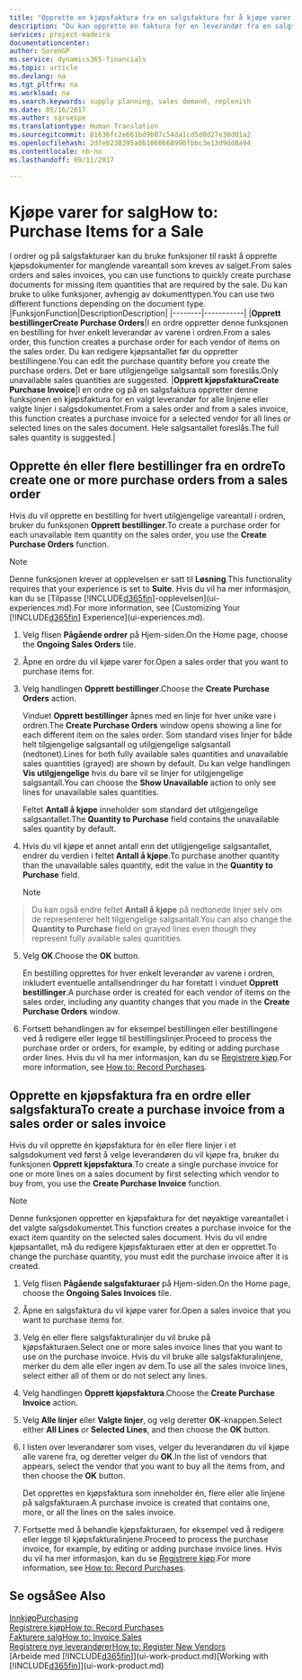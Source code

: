 ```yaml
---
title: "Opprette en kjøpsfaktura fra en salgsfaktura for å kjøpe varer for salg | Microsoft-dokumentasjon"
description: "Du kan opprette en faktura for en leverandør fra en salgsfaktura for å kjøpe produkter."
services: project-madeira
documentationcenter: 
author: SorenGP
ms.service: dynamics365-financials
ms.topic: article
ms.devlang: na
ms.tgt_pltfrm: na
ms.workload: na
ms.search.keywords: supply planning, sales demand, replenish
ms.date: 05/16/2017
ms.author: sgroespe
ms.translationtype: Human Translation
ms.sourcegitcommit: 81636fc2e661bd9b07c54da1cd5d0d27e30d01a2
ms.openlocfilehash: 2d7eb238395a0b1060668996fbbc3e13d9dd8a94
ms.contentlocale: nb-no
ms.lasthandoff: 09/11/2017

---
```

# <a name="how-to-purchase-items-for-a-sale"></a><span data-ttu-id="9470a-103">Kjøpe varer for salg</span><span class="sxs-lookup"><span data-stu-id="9470a-103">How to: Purchase Items for a Sale</span></span>
<span data-ttu-id="9470a-104">I ordrer og på salgsfakturaer kan du bruke funksjoner til raskt å opprette kjøpsdokumenter for manglende vareantall som kreves av salget.</span><span class="sxs-lookup"><span data-stu-id="9470a-104">From sales orders and sales invoices, you can use functions to quickly create purchase documents for missing item quantities that are required by the sale.</span></span> <span data-ttu-id="9470a-105">Du kan bruke to ulike funksjoner, avhengig av dokumenttypen.</span><span class="sxs-lookup"><span data-stu-id="9470a-105">You can use two different functions depending on the document type.</span></span>
|<span data-ttu-id="9470a-106">Funksjon</span><span class="sxs-lookup"><span data-stu-id="9470a-106">Function</span></span>|<span data-ttu-id="9470a-107">Description</span><span class="sxs-lookup"><span data-stu-id="9470a-107">Description</span></span>|
|--------|-----------|
|<span data-ttu-id="9470a-108">**Opprett bestillinger**</span><span class="sxs-lookup"><span data-stu-id="9470a-108">**Create Purchase Orders**</span></span>|<span data-ttu-id="9470a-109">I en ordre oppretter denne funksjonen en bestilling for hver enkelt leverandør av varene i ordren.</span><span class="sxs-lookup"><span data-stu-id="9470a-109">From a sales order, this function creates a purchase order for each vendor of items on the sales order.</span></span> <span data-ttu-id="9470a-110">Du kan redigere kjøpsantallet før du oppretter bestillingene.</span><span class="sxs-lookup"><span data-stu-id="9470a-110">You can edit the purchase quantity before you create the purchase orders.</span></span> <span data-ttu-id="9470a-111">Det er bare utilgjengelige salgsantall som foreslås.</span><span class="sxs-lookup"><span data-stu-id="9470a-111">Only unavailable sales quantities are suggested.</span></span>
|<span data-ttu-id="9470a-112">**Opprett kjøpsfaktura**</span><span class="sxs-lookup"><span data-stu-id="9470a-112">**Create Purchase Invoice**</span></span>|<span data-ttu-id="9470a-113">I en ordre og på en salgsfaktura oppretter denne funksjonen en kjøpsfaktura for en valgt leverandør for alle linjene eller valgte linjer i salgsdokumentet.</span><span class="sxs-lookup"><span data-stu-id="9470a-113">From a sales order and from a sales invoice, this function creates a purchase invoice for a selected vendor for all lines or selected lines on the sales document.</span></span> <span data-ttu-id="9470a-114">Hele salgsantallet foreslås.</span><span class="sxs-lookup"><span data-stu-id="9470a-114">The full sales quantity is suggested.</span></span>|

## <a name="to-create-one-or-more-purchase-orders-from-a-sales-order"></a><span data-ttu-id="9470a-115">Opprette én eller flere bestillinger fra en ordre</span><span class="sxs-lookup"><span data-stu-id="9470a-115">To create one or more purchase orders from a sales order</span></span>
<span data-ttu-id="9470a-116">Hvis du vil opprette en bestilling for hvert utilgjengelige vareantall i ordren, bruker du funksjonen **Opprett bestillinger**.</span><span class="sxs-lookup"><span data-stu-id="9470a-116">To create a purchase order for each unavailable item quantity on the sales order, you use the **Create Purchase Orders** function.</span></span> 

> [!NOTE]  
>   <span data-ttu-id="9470a-117">Denne funksjonen krever at opplevelsen er satt til **Løsning**.</span><span class="sxs-lookup"><span data-stu-id="9470a-117">This functionality requires that your experience is set to **Suite**.</span></span> <span data-ttu-id="9470a-118">Hvis du vil ha mer informasjon, kan du se [Tilpasse [!INCLUDE[d365fin](includes/d365fin_md.md)]-opplevelsen](ui-experiences.md).</span><span class="sxs-lookup"><span data-stu-id="9470a-118">For more information, see [Customizing Your [!INCLUDE[d365fin](includes/d365fin_md.md)] Experience](ui-experiences.md).</span></span>

1. <span data-ttu-id="9470a-119">Velg flisen **Pågående ordrer** på Hjem-siden.</span><span class="sxs-lookup"><span data-stu-id="9470a-119">On the Home page, choose the **Ongoing Sales Orders** tile.</span></span>
2. <span data-ttu-id="9470a-120">Åpne en ordre du vil kjøpe varer for.</span><span class="sxs-lookup"><span data-stu-id="9470a-120">Open a sales order that you want to purchase items for.</span></span>
3. <span data-ttu-id="9470a-121">Velg handlingen **Opprett bestillinger**.</span><span class="sxs-lookup"><span data-stu-id="9470a-121">Choose the **Create Purchase Orders** action.</span></span>

    <span data-ttu-id="9470a-122">Vinduet **Opprett bestillinger** åpnes med en linje for hver unike vare i ordren.</span><span class="sxs-lookup"><span data-stu-id="9470a-122">The **Create Purchase Orders** window opens showing a line for each different item on the sales order.</span></span> <span data-ttu-id="9470a-123">Som standard vises linjer for både helt tilgjengelige salgsantall og utilgjengelige salgsantall (nedtonet).</span><span class="sxs-lookup"><span data-stu-id="9470a-123">Lines for both fully available sales quantities and unavailable sales quantities (grayed) are shown by default.</span></span> <span data-ttu-id="9470a-124">Du kan velge handlingen **Vis utilgjengelige** hvis du bare vil se linjer for utilgjengelige salgsantall.</span><span class="sxs-lookup"><span data-stu-id="9470a-124">You can choose the **Show Unavailable** action to only see lines for unavailable sales quantities.</span></span>

    <span data-ttu-id="9470a-125">Feltet **Antall å kjøpe** inneholder som standard det utilgjengelige salgsantallet.</span><span class="sxs-lookup"><span data-stu-id="9470a-125">The **Quantity to Purchase** field contains the unavailable sales quantity by default.</span></span>
4. <span data-ttu-id="9470a-126">Hvis du vil kjøpe et annet antall enn det utilgjengelige salgsantallet, endrer du verdien i feltet **Antall å kjøpe**.</span><span class="sxs-lookup"><span data-stu-id="9470a-126">To purchase another quantity than the unavailable sales quantity, edit the value in the **Quantity to Purchase** field.</span></span>

    > [!NOTE]  
>   <span data-ttu-id="9470a-127">Du kan også endre feltet **Antall å kjøpe** på nedtonede linjer selv om de representerer helt tilgjengelige salgsantall.</span><span class="sxs-lookup"><span data-stu-id="9470a-127">You can also change the **Quantity to Purchase** field on grayed lines even though they represent fully available sales quantities.</span></span>
5. <span data-ttu-id="9470a-128">Velg **OK**.</span><span class="sxs-lookup"><span data-stu-id="9470a-128">Choose the **OK** button.</span></span> 
    
    <span data-ttu-id="9470a-129">En bestilling opprettes for hver enkelt leverandør av varene i ordren, inkludert eventuelle antallsendringer du har foretatt i vinduet **Opprett bestillinger**.</span><span class="sxs-lookup"><span data-stu-id="9470a-129">A purchase order is created for each vendor of items on the sales order, including any quantity changes that you made in the **Create Purchase Orders** window.</span></span>
7. <span data-ttu-id="9470a-130">Fortsett behandlingen av for eksempel bestillingen eller bestillingene ved å redigere eller legge til bestillingslinjer.</span><span class="sxs-lookup"><span data-stu-id="9470a-130">Proceed to process the purchase order or orders, for example, by editing or adding purchase order lines.</span></span> <span data-ttu-id="9470a-131">Hvis du vil ha mer informasjon, kan du se [Registrere kjøp](purchasing-how-record-purchases.md).</span><span class="sxs-lookup"><span data-stu-id="9470a-131">For more information, see [How to: Record Purchases](purchasing-how-record-purchases.md).</span></span>


## <a name="to-create-a-purchase-invoice-from-a-sales-order-or-sales-invoice"></a><span data-ttu-id="9470a-132">Opprette en kjøpsfaktura fra en ordre eller salgsfaktura</span><span class="sxs-lookup"><span data-stu-id="9470a-132">To create a purchase invoice from a sales order or sales invoice</span></span>
<span data-ttu-id="9470a-133">Hvis du vil opprette én kjøpsfaktura for én eller flere linjer i et salgsdokument ved først å velge leverandøren du vil kjøpe fra, bruker du funksjonen **Opprett kjøpsfaktura**.</span><span class="sxs-lookup"><span data-stu-id="9470a-133">To create a single purchase invoice for one or more lines on a sales document by first selecting which vendor to buy from, you use the **Create Purchase Invoice** function.</span></span> 

> [!NOTE]  
>   <span data-ttu-id="9470a-134">Denne funksjonen oppretter en kjøpsfaktura for det nøyaktige vareantallet i det valgte salgsdokumentet.</span><span class="sxs-lookup"><span data-stu-id="9470a-134">This function creates a purchase invoice for the exact item quantity on the selected sales document.</span></span> <span data-ttu-id="9470a-135">Hvis du vil endre kjøpsantallet, må du redigere kjøpsfakturaen etter at den er opprettet.</span><span class="sxs-lookup"><span data-stu-id="9470a-135">To change the purchase quantity, you must edit the purchase invoice after it is created.</span></span>  

1. <span data-ttu-id="9470a-136">Velg flisen **Pågående salgsfakturaer** på Hjem-siden.</span><span class="sxs-lookup"><span data-stu-id="9470a-136">On the Home page, choose the **Ongoing Sales Invoices** tile.</span></span>
2. <span data-ttu-id="9470a-137">Åpne en salgsfaktura du vil kjøpe varer for.</span><span class="sxs-lookup"><span data-stu-id="9470a-137">Open a sales invoice that you want to purchase items for.</span></span>
3. <span data-ttu-id="9470a-138">Velg én eller flere salgsfakturalinjer du vil bruke på kjøpsfakturaen.</span><span class="sxs-lookup"><span data-stu-id="9470a-138">Select one or more sales invoice lines that you want to use on the purchase invoice.</span></span> <span data-ttu-id="9470a-139">Hvis du vil bruke alle salgsfakturalinjene, merker du dem alle eller ingen av dem.</span><span class="sxs-lookup"><span data-stu-id="9470a-139">To use all the sales invoice lines, select either all of them or do not select any lines.</span></span>
4. <span data-ttu-id="9470a-140">Velg handlingen **Opprett kjøpsfaktura**.</span><span class="sxs-lookup"><span data-stu-id="9470a-140">Choose the **Create Purchase Invoice** action.</span></span>
5. <span data-ttu-id="9470a-141">Velg **Alle linjer** eller **Valgte linjer**, og velg deretter **OK**-knappen.</span><span class="sxs-lookup"><span data-stu-id="9470a-141">Select either **All Lines** or **Selected Lines**, and then choose the **OK** button.</span></span>  
6. <span data-ttu-id="9470a-142">I listen over leverandører som vises, velger du leverandøren du vil kjøpe alle varene fra, og deretter velger du **OK**.</span><span class="sxs-lookup"><span data-stu-id="9470a-142">In the list of vendors that appears, select the vendor that you want to buy all the items from, and then choose the **OK** button.</span></span>

    <span data-ttu-id="9470a-143">Det opprettes en kjøpsfaktura som inneholder én, flere eller alle linjene på salgsfakturaen.</span><span class="sxs-lookup"><span data-stu-id="9470a-143">A purchase invoice is created that contains one, more, or all the lines on the sales invoice.</span></span>
7. <span data-ttu-id="9470a-144">Fortsette med å behandle kjøpsfakturaen, for eksempel ved å redigere eller legge til kjøpsfakturalinjene.</span><span class="sxs-lookup"><span data-stu-id="9470a-144">Proceed to process the purchase invoice, for example, by editing or adding purchase invoice lines.</span></span> <span data-ttu-id="9470a-145">Hvis du vil ha mer informasjon, kan du se [Registrere kjøp](purchasing-how-record-purchases.md).</span><span class="sxs-lookup"><span data-stu-id="9470a-145">For more information, see [How to: Record Purchases](purchasing-how-record-purchases.md).</span></span>

## <a name="see-also"></a><span data-ttu-id="9470a-146">Se også</span><span class="sxs-lookup"><span data-stu-id="9470a-146">See Also</span></span>
[<span data-ttu-id="9470a-147">Innkjøp</span><span class="sxs-lookup"><span data-stu-id="9470a-147">Purchasing</span></span>](purchasing-manage-purchasing.md)  
[<span data-ttu-id="9470a-148">Registrere kjøp</span><span class="sxs-lookup"><span data-stu-id="9470a-148">How to: Record Purchases</span></span>](purchasing-how-record-purchases.md)  
[<span data-ttu-id="9470a-149">Fakturere salg</span><span class="sxs-lookup"><span data-stu-id="9470a-149">How to: Invoice Sales</span></span>](sales-how-invoice-sales.md)  
[<span data-ttu-id="9470a-150">Registrere nye leverandører</span><span class="sxs-lookup"><span data-stu-id="9470a-150">How to: Register New Vendors</span></span>](purchasing-how-register-new-vendors.md)  
<span data-ttu-id="9470a-151">[Arbeide med [!INCLUDE[d365fin](includes/d365fin_md.md)]](ui-work-product.md)</span><span class="sxs-lookup"><span data-stu-id="9470a-151">[Working with [!INCLUDE[d365fin](includes/d365fin_md.md)]](ui-work-product.md)</span></span>

